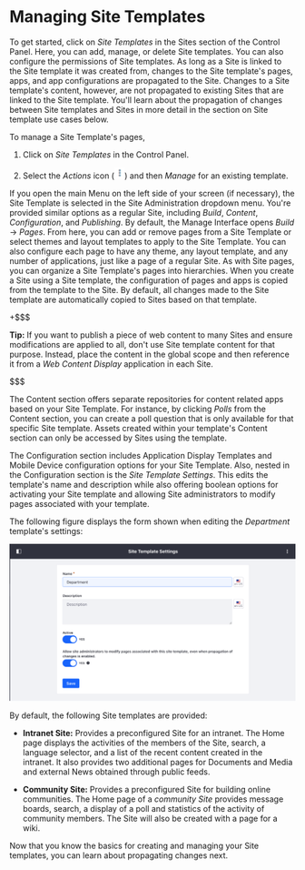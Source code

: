 # Managing Site Templates

To get started, click on *Site Templates* in the Sites section of the Control
Panel. Here, you can add, manage, or delete Site templates. You can also
configure the permissions of Site templates. As long as a Site is linked to the
Site template it was created from, changes to the Site template's pages, apps,
and app configurations are propagated to the Site. Changes to a Site template's
content, however, are not propagated to existing Sites that are linked to the
Site template. You'll learn about the propagation of changes between Site
templates and Sites in more detail in the section on Site template use cases
below.

To manage a Site Template's pages,

1.  Click on *Site Templates* in the Control Panel. 

2.  Select the *Actions* icon (![Actions](../../../../images/icon-actions.png)) 
    and then *Manage* for an existing template.
 
If you open the main Menu on the left side of your screen (if necessary), the
Site Template is selected in the Site Administration dropdown menu. You're
provided similar options as a regular Site, including *Build*, *Content*,
*Configuration*, and *Publishing*. By default, the Manage Interface opens
*Build* &rarr; *Pages*. From here, you can add or remove pages from a Site
Template or select themes and layout templates to apply to the Site Template.
You can also configure each page to have any theme, any layout template, and any
number of applications, just like a page of a regular Site. As with Site pages,
you can organize a Site Template's pages into hierarchies. When you create
a Site using a Site template, the configuration of pages and apps is copied from
the template to the Site. By default, all changes made to the Site template are
automatically copied to Sites based on that template.

+$$$

**Tip:** If you want to publish a piece of web content to many Sites and ensure
modifications are applied to all, don't use Site template content for that
purpose. Instead, place the content in the global scope and then reference it
from a *Web Content Display* application in each Site.

$$$

The Content section offers separate repositories for content related apps
based on your Site Template. For instance, by clicking *Polls* from the Content
section, you can create a poll question that is only available for that specific
Site template. Assets created within your template's Content section can
only be accessed by Sites using the template.

The Configuration section includes Application Display Templates and
Mobile Device configuration options for your Site Template. Also, nested in the
Configuration section is the *Site Template Settings*. This edits the template's
name and description while also offering boolean options for activating your
Site template and allowing Site administrators to modify pages associated with
your template.

The following figure displays the form shown when editing the *Department*
template's settings:

![Figure 1: Site templates have several configurable options including the option to allow Site administrators to modify pages associated with the Site template.](../../../../images/Site-template-settings.png)

By default, the following Site templates are provided:

- **Intranet Site:** Provides a preconfigured Site for an intranet. The Home
  page displays the activities of the members of the Site, search, a language
  selector, and a list of the recent content created in the intranet. It also
  provides two additional pages for Documents and Media and external News
  obtained through public feeds.

- **Community Site:** Provides a preconfigured Site for building online
  communities. The Home page of a *community Site* provides message boards,
  search, a display of a poll and statistics of the activity of community
  members. The Site will also be created with a page for a wiki.

Now that you know the basics for creating and managing your Site templates,
you can learn about propagating changes next.
